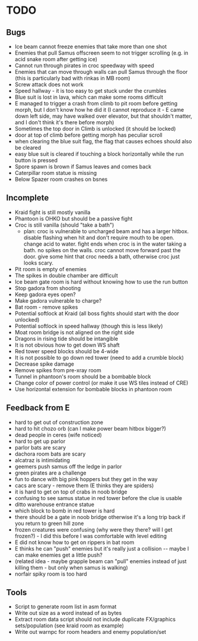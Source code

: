 TODO
====

Bugs
----

* Ice beam cannot freeze enemies that take more than one shot
* Enemies that pull Samus offscreen seem to not trigger scrolling (e.g.
    in acid snake room after getting ice)
* Cannot run through pirates in croc speedway with speed
* Enemies that can move through walls can pull Samus through the floor
    (this is particularly bad with rinkas in MB room)
* Screw attack does not work
* Speed hallway - it is too easy to get stuck under the crumbles
* Blue suit is lost in lava, which can make some rooms difficult
* E managed to trigger a crash from climb to pit room before getting
    morph, but I don't know how he did it (I cannot reproduce it - E
    came down left side, may have walked over elevator, but that
    shouldn't matter, and I don't think it's there before morph)
* Sometimes the top door in Climb is unlocked (it should be locked)
* door at top of climb before getting morph has peculiar scroll
* when clearing the blue suit flag, the flag that causes echoes should
    also be cleared
* easy blue suit is cleared if touching a block horizontally while the
    run button is pressed
* Spore spawn is brown if Samus leaves and comes back
* Caterpillar room statue is missing
* Below Spazer room crashes on bsnes

Incomplete
----------

* Kraid fight is still mostly vanilla
* Phantoon is OHKO but should be a passive fight
* Croc is still vanilla (should "take a bath")
    * plan: croc is vulnerable to uncharged beam and has a larger
        hitbox.  disable flashing when hit and don't require mouth to be
        open.  change acid to water.  fight ends when croc is in the
        water taking a bath.  no spikes on the walls.  croc cannot move
        forward past the door.  give some hint that croc needs a bath,
        otherwise croc just looks scary.
* Pit room is empty of enemies
* The spikes in double chamber are difficult
* Ice beam gate room is hard without knowing how to use the run button
* Stop gadora from shooting
* Keep gadora eyes open?
* Make gadora vulnerable to charge?
* Bat room - remove spikes
* Potential softlock at Kraid (all boss fights should start with the
    door unlocked)
* Potential softlock in speed hallway (though this is less likely)
* Moat room bridge is not aligned on the right side
* Dragons in rising tide should be intangible
* It is not obvious how to get down WS shaft
* Red tower speed blocks should be 4-wide
* It is not possible to go down red tower (need to add a crumble block)
* Decrease spike damage
* Remove spikes from pre-xray room
* Tunnel in phantoon's room should be a bombable block
* Change color of power control (or make it use WS tiles instead of CRE)
* Use horizontal extension for bombable blocks in phantoon room

Feedback from E
---------------

* hard to get out of construction zone
* hard to hit chozo orb (can I make power beam hitbox bigger?)
* dead people in ceres (wife noticed)
* hard to get up parlor
* parlor bats are scary
* dachora room bats are scary
* alcatraz is intimidating
* geemers push samus off the ledge in parlor
* green pirates are a challenge
* fun to dance with big pink hoppers but they get in the way
* cacs are scary - remove them (E thinks they are spiders)
* it is hard to get on top of crabs in noob bridge
* confusing to see samus statue in red tower before the clue is usable
* ditto warehouse entrance statue
* which block to bomb in red tower is hard
* there should be a gate in noob bridge otherwise it's a long trip back
    if you return to green hill zone
* frozen creatures were confusing (why were they there? will I get
    frozen?) - I did this before I was comfortable with level editing
* E did not know how to get on rippers in bat room
* E thinks he can "push" enemies but it's really just a collision --
    maybe I can make enemies get a little push?
* (related idea - maybe grapple beam can "pull" enemies instead of just
    killing them - but only when samus is walking)
* norfair spiky room is too hard

Tools
-----

* Script to generate room list in asm format
* Write out size as a word instead of as bytes
* Extract room data script should not include duplicate FX/graphics
    sets/population (see kraid room as example)
* Write out warnpc for room headers and enemy population/set
